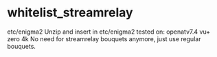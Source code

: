 # whitelist_streamrelay
etc/enigma2
Unzip and insert in etc/enigma2 tested on: openatv7.4 vu+ zero 4k
No need for streamrelay bouquets anymore, just use regular bouquets.
